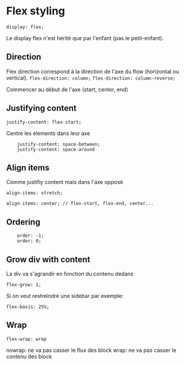 # Flex styling

``` display: flex; ```

Le display flex n'est hérité que par l'enfant (pas le petit-enfant).

## Direction
Flex direction correspond à la direction de l'axe du flow (horizontal ou vertical).
``` flex-direction: column; ```
``` flex-direction: column-reverse; ```

Commencer au début de l'axe (start, center, end)

## Justifying content 

``` justify-content: flex-start; ```

Centre les élements dans leur axe
```
    justify-content: space-between;
    justify-content: space-around    
```

## Align items

Comme justifiy content mais dans l'axe opposé

``` align-items: stretch; ```

``` align-items: center; // flex-start, flex-end, center... ```

## Ordering


``` 
    order: -1;
    order: 0;
```

## Grow div with content

La div va s'agrandir en fonction du contenu dedans 

``` flex-grow: 1; ```

Si on veut restreindre une sidebar par exemple:

``` flex-basis: 25%; ```


## Wrap

``` flex-wrap: wrap ```

nowrap: ne va pas casser le flux des block
wrap: ne va pas casser le contenu des block
